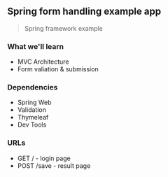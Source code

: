 ## Spring form handling example app
> Spring framework example


### What we'll learn
- MVC Architecture
- Form valiation & submission


### Dependencies
- Spring Web
- Validation
- Thymeleaf
- Dev Tools


### URLs
- GET / -  login page
- POST /save - result page

